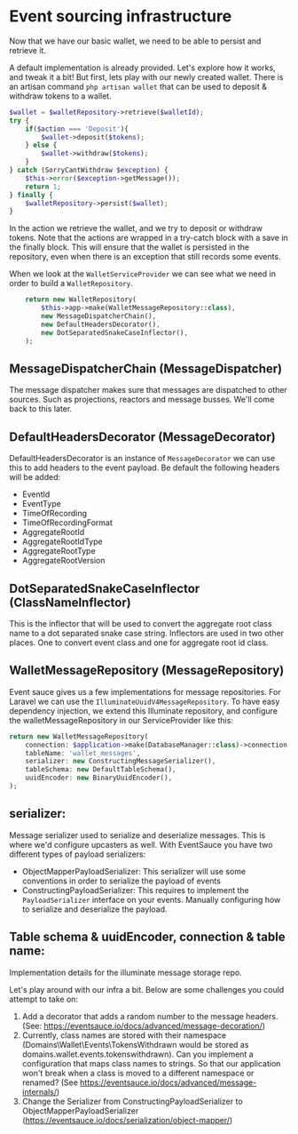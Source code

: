 # Event sourcing infrastructure

Now that we have our basic wallet, we need to be able to persist and retrieve it. 

A default implementation is already provided. Let's explore how it works, and tweak it a bit!
But first, lets play with our newly created wallet.
There is an artisan command `php artisan wallet` that can be used to deposit & withdraw tokens to a wallet. 

```php
$wallet = $walletRepository->retrieve($walletId);
try {
    if($action === 'Deposit'){
        $wallet->deposit($tokens);
    } else {
        $wallet->withdraw($tokens);
    }
} catch (SorryCantWithdraw $exception) {
    $this->error($exception->getMessage());
    return 1;
} finally {
    $walletRepository->persist($wallet);
}
```

In the action we retrieve the wallet, and we try to deposit or withdraw tokens. Note that the actions are wrapped in a try-catch block with a save in the finally block.
This will ensure that the wallet is persisted in the repository, even when there is an exception that still records some events.

When we look at the `WalletServiceProvider` we can see what we need in order to build a `WalletRepository`.
```php
    return new WalletRepository(
        $this->app->make(WalletMessageRepository::class),
        new MessageDispatcherChain(),
        new DefaultHeadersDecorator(),
        new DotSeparatedSnakeCaseInflector(),
    );
```

## MessageDispatcherChain (MessageDispatcher)
The message dispatcher makes sure that messages are dispatched to other sources. Such as projections, reactors and message busses.
We'll come back to this later.

## DefaultHeadersDecorator (MessageDecorator)
DefaultHeadersDecorator is an instance of `MessageDecorator` we can use this to add headers to the event payload. 
Be default the following headers will be added:
* EventId
* EventType
* TimeOfRecording
* TimeOfRecordingFormat
* AggregateRootId
* AggregateRootIdType
* AggregateRootType
* AggregateRootVersion

## DotSeparatedSnakeCaseInflector (ClassNameInflector)
This is the inflector that will be used to convert the aggregate root class name to a dot separated snake case string.
Inflectors are used in two other places. One to convert event class and one for aggregate root id class. 

## WalletMessageRepository (MessageRepository)
Event sauce gives us a few implementations for message repositories. For Laravel we can use the `IlluminateUuidV4MessageRepository`. 
To have easy dependency injection, we extend this Illuminate repository, and configure the walletMessageRepository in our ServiceProvider like this: 
```php
return new WalletMessageRepository(
    connection: $application->make(DatabaseManager::class)->connection(),
    tableName: 'wallet_messages',
    serializer: new ConstructingMessageSerializer(),
    tableSchema: new DefaultTableSchema(),
    uuidEncoder: new BinaryUuidEncoder(),
);
```
## serializer: 
Message serializer used to serialize and deserialize messages. This is where we'd configure upcasters as well. With EventSauce you have two different types of payload serializers:

* ObjectMapperPayloadSerializer: This serializer will use some conventions in order to serialize the payload of events
* ConstructingPayloadSerializer: This requires to implement the `PayloadSerializer` interface on your events. Manually configuring how to serialize and deserialize the payload.
## Table schema & uuidEncoder, connection & table name: 
Implementation details for the illuminate message storage repo.


Let's play around with our infra a bit. Below are some challenges you could attempt to take on: 
1. Add a decorator that adds a random number to the message headers. (See: https://eventsauce.io/docs/advanced/message-decoration/)
2. Currently, class names are stored with their namespace (Domains\Wallet\Events\TokensWithdrawn would be stored as domains.wallet.events.tokenswithdrawn). Can you implement a configuration that maps class names to strings. So that our application won't break when a class is moved to a different namespace or renamed? (See https://eventsauce.io/docs/advanced/message-internals/) 
3. Change the Serializer from ConstructingPayloadSerializer to ObjectMapperPayloadSerializer (https://eventsauce.io/docs/serialization/object-mapper/)


